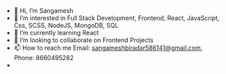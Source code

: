 - 👋 Hi, I’m Sangamesh
- 👀 I’m interested in Full Stack Development, Frontend, React, JavaScript, Css, SCSS, NodeJS, MongoDB, SQL
- 🌱 I’m currently learning React
- 💞️ I’m looking to collaborate on Frontend Projects
- 📫 How to reach me Email: sangameshbiradar586141@gmail.com, Phone: 8660495282
- 
<!---
sangameshbiradar777/sangameshbiradar777 is a ✨ special ✨ repository because its `README.md` (this file) appears on your GitHub profile.
You can click the Preview link to take a look at your changes.
--->
